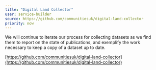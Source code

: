 ```yaml
---
title: "Digital Land Collector"
user: service-builder
source: https://github.com/communitiesuk/digital-land-collector
priority: now
---
```


We will continue to iterate our process for collecting datasets as we find them to report on the state of publications, and exemplify the work necessary to keep a copy of a dataset up to date.

[https://github.com/communitiesuk/digital-land-collector](https://github.com/communitiesuk/digital-land-collector)